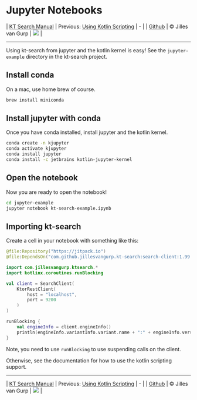 # Jupyter Notebooks 

| [KT Search Manual](README.md) | Previous: [Using Kotlin Scripting](Scripting.md) | - |
| [Github](https://github.com/jillesvangurp/kt-search) | &copy; Jilles van Gurp | [![](https://jitpack.io/v/jillesvangurp/kt-search.svg)](https://jitpack.io/#jillesvangurp/kt-search) |

---                

Using kt-search from jupyter and the kotlin kernel is easy! See the `jupyter-example` directory in the kt-search project.

## Install conda

On a mac, use home brew of course.

```bash
brew install miniconda
```

## Install jupyter with conda

Once you have conda installed, install jupyter and the kotlin kernel.

```bash
conda create -n kjupyter
conda activate kjupyter 
conda install jupyter
conda install -c jetbrains kotlin-jupyter-kernel
```

## Open the notebook

Now you are ready to open the notebook!

```bash
cd jupyter-example
jupyter notebook kt-search-example.ipynb
```

## Importing kt-search

Create a cell in your notebook with something like this:

```kotlin
@file:Repository("https://jitpack.io")
@file:DependsOn("com.github.jillesvangurp.kt-search:search-client:1.99.14")

import com.jillesvangurp.ktsearch.*
import kotlinx.coroutines.runBlocking

val client = SearchClient(
    KtorRestClient(
        host = "localhost",
        port = 9200
    )
)

runBlocking {
    val engineInfo = client.engineInfo()
    println(engineInfo.variantInfo.variant.name + ":" + engineInfo.version.number)
}
```

Note, you need to use `runBlocking` to use suspending calls on the client.

Otherwise, see the documentation for how to use the kotlin scripting support.



---

| [KT Search Manual](README.md) | Previous: [Using Kotlin Scripting](Scripting.md) | - |
| [Github](https://github.com/jillesvangurp/kt-search) | &copy; Jilles van Gurp | [![](https://jitpack.io/v/jillesvangurp/kt-search.svg)](https://jitpack.io/#jillesvangurp/kt-search) |